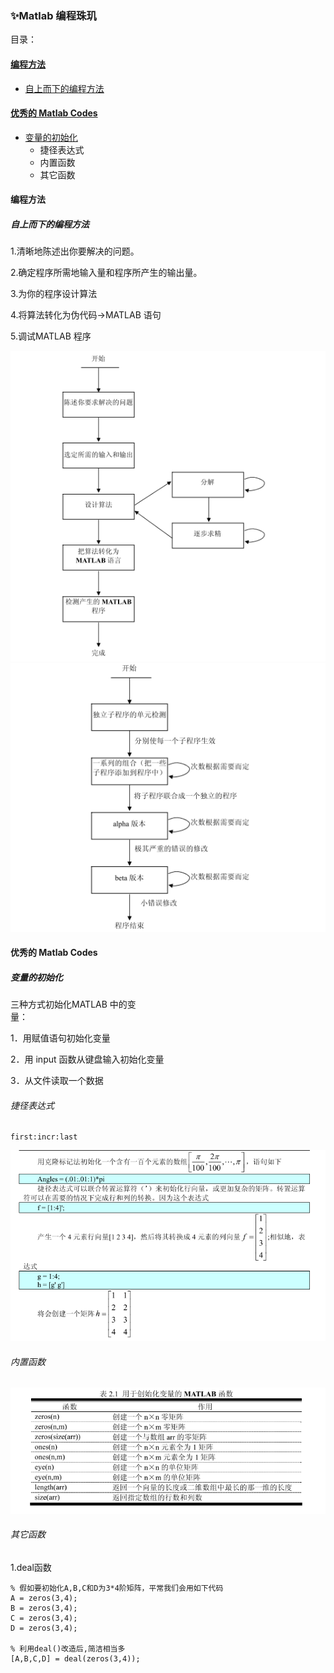 ### ✨Matlab 编程珠玑

目录：

#### [编程方法](#编程方法)

* [自上而下的编程方法](#自上而下的编程方法)

#### [优秀的 Matlab Codes](#优秀的-matlab-codes)

* [变量的初始化](#变量的初始化)
  * 捷径表达式
  * 内置函数
  * 其它函数

#### 编程方法

##### 自上而下的编程方法

1.清晰地陈述出你要解决的问题。

2.确定程序所需地输入量和程序所产生的输出量。

3.为你的程序设计算法

4.将算法转化为伪代码→MATLAB 语句

5.调试MATLAB 程序

![](/assets/matlab自上而下编程方法.png)![](/assets/matlab调试2.png)

#### 优秀的 Matlab Codes

##### 变量的初始化

三种方式初始化MATLAB 中的变  
量：

1．用赋值语句初始化变量

2．用 input 函数从键盘输入初始化变量

3．从文件读取一个数据

###### 捷径表达式

```
first:incr:last
```

![](/assets/捷径表达式)

###### 内置函数

![](/assets/内置函数)

###### 其它函数

1.deal函数

```
% 假如要初始化A,B,C和D为3*4阶矩阵，平常我们会用如下代码
A = zeros(3,4);
B = zeros(3,4);
C = zeros(3,4);
D = zeros(3,4);

% 利用deal()改造后,简洁相当多
[A,B,C,D] = deal(zeros(3,4));
```



